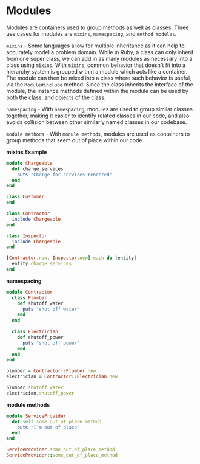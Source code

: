 # Modules

Modules are containers used to group methods as well as classes. Three use cases for modules are `mixins`, `namespacing`, and `method modules`.

`mixins` - Some languages allow for multiple inheritance as it can help to accurately model a problem domain.  While in Ruby, a class can only inherit from one super class, we can add in as many modules as necessary into a class using `mixins`.  With `mixins`, common behavior that doesn't fit into a hierarchy system is grouped within a module which acts like a container. The module can then be mixed into a class where such behavior is useful, via the `Module#include` method.  Since the class inherits the interface of the module, the instance methods defined within the module can be used by both the class, and objects of the class. 

`namespacing` - With `namespacing`, modules are used to group similar classes together, making it easier to identify related classes in our code, and also avoids collision between other similarly named classes in our codebase.

`module methods` - With `module methods`, modules are used as containers to group methods that seem out of place within our code.

**mixins Example**
```ruby
module Chargeable
  def charge_services
    puts "Charge for services rendered"
  end
end

class Customer
end

class Contractor
  include Chargeable
end

class Inspector
  include Chargeable
end

[Contractor.new, Inspector.new].each do |entity|
  entity.charge_services
end
```

**namespacing**
```ruby
module Contractor
  class Plumber
    def shutoff_water
      puts "shut off water"
    end
  end
  
  class Electrician
    def shutoff_power
      puts "shut off power"
    end
  end
end

plumber = Contractor::Plumber.new
electrician = Contractor::Electrician.new

plumber.shutoff_water
electrician.shutoff_power
```

**module methods**
```ruby
module ServiceProvider
  def self.some_out_of_place_method
    puts "I'm out of place"
  end
end

ServiceProvider.some_out_of_place_method
ServiceProvider::some_out_of_place_method
```